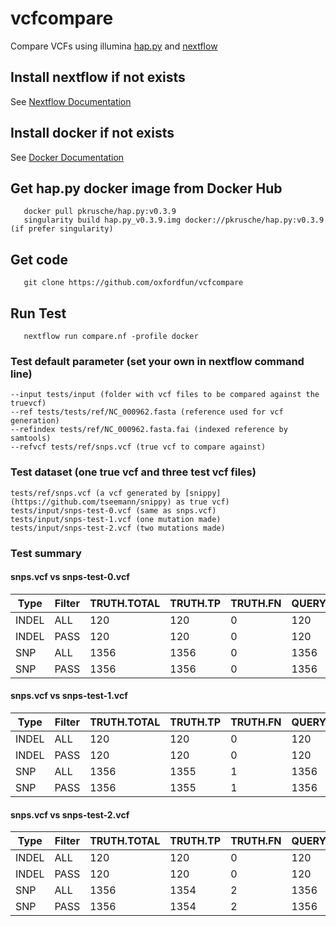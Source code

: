 # vcfcompare
Compare VCFs using illumina [hap.py](https://github.com/Illumina/hap.py) and [nextflow](https://www.nextflow.io/)

## Install nextflow if not exists
See [Nextflow Documentation](https://www.nextflow.io/docs/latest/getstarted.html)

## Install docker if not exists
See [Docker Documentation](https://docs.docker.com/install/linux/docker-ce/ubuntu/)

## Get hap.py docker image from Docker Hub

```
   docker pull pkrusche/hap.py:v0.3.9
   singularity build hap.py_v0.3.9.img docker://pkrusche/hap.py:v0.3.9 (if prefer singularity)
```

## Get code
```
   git clone https://github.com/oxfordfun/vcfcompare
```
## Run Test
```
   nextflow run compare.nf -profile docker
```

### Test default parameter (set your own in nextflow command line)
```
--input tests/input (folder with vcf files to be compared against the truevcf)
--ref tests/tests/ref/NC_000962.fasta (reference used for vcf generation)
--refindex tests/ref/NC_000962.fasta.fai (indexed reference by samtools)
--refvcf tests/ref/snps.vcf (true vcf to compare against)
```

### Test dataset (one true vcf and three test vcf files) 
```
tests/ref/snps.vcf (a vcf generated by [snippy](https://github.com/tseemann/snippy) as true vcf)
tests/input/snps-test-0.vcf (same as snps.vcf)
tests/input/snps-test-1.vcf (one mutation made)
tests/input/snps-test-2.vcf (two mutations made)
```

### Test summary
#### snps.vcf vs snps-test-0.vcf
|Type|Filter|TRUTH.TOTAL|TRUTH.TP|TRUTH.FN|QUERY.TOTAL|QUERY.FP|QUERY.UNK|FP.gt|METRIC.Recall|METRIC.Precision|METRIC.Frac_NA|METRIC.F1_Score|TRUTH.TOTAL.TiTv_ratio|QUERY.TOTAL.TiTv_ratio|TRUTH.TOTAL.het_hom_ratio|QUERY.TOTAL.het_hom_ratio|
|-----|-----|-----|-----|-----|-----|-----|-----|-----|-----|-----|-----|-----|-----|-----|-----|-----|
|INDEL|ALL|120|120|0|120|0|0|0|1.0|1.0|0.0|1.0|||0.0|0.0|
|INDEL|PASS|120|120|0|120|0|0|0|1.0|1.0|0.0|1.0|||0.0|0.0|
|SNP|ALL|1356|1356|0|1356|0|0|0|1.0|1.0|0.0|1.0|1.66404715128|1.66404715128|0.0|0.0|
|SNP|PASS|1356|1356|0|1356|0|0|0|1.0|1.0|0.0|1.0|1.66404715128|1.66404715128|0.0|0.0|

#### snps.vcf vs snps-test-1.vcf

|Type|Filter|TRUTH.TOTAL|TRUTH.TP|TRUTH.FN|QUERY.TOTAL|QUERY.FP|QUERY.UNK|FP.gt|METRIC.Recall|METRIC.Precision|METRIC.Frac_NA|METRIC.F1_Score|TRUTH.TOTAL.TiTv_ratio|QUERY.TOTAL.TiTv_ratio|TRUTH.TOTAL.het_hom_ratio|QUERY.TOTAL.het_hom_ratio
|-----|-----|-----|-----|-----|-----|-----|-----|-----|-----|-----|-----|-----|-----|-----|-----|-----|
|INDEL|ALL|120|120|0|120|0|0|0|1.0|1.0|0.0|1.0|||0.0|0.0|
|INDEL|PASS|120|120|0|120|0|0|0|1.0|1.0|0.0|1.0|||0.0|0.0|
|SNP|ALL|1356|1355|1|1356|1|0|0|0.999263|0.999263|0.0|0.999263|1.66404715128|1.66404715128|0.0|0.0|
|SNP|PASS|1356|1355|1|1356|1|0|0|0.999263|0.999263|0.0|0.999263|1.66404715128|1.66404715128|0.0|0.0|

#### snps.vcf vs snps-test-2.vcf
|Type|Filter|TRUTH.TOTAL|TRUTH.TP|TRUTH.FN|QUERY.TOTAL|QUERY.FP|QUERY.UNK|FP.gt|METRIC.Recall|METRIC.Precision|METRIC.Frac_NA|METRIC.F1_Score|TRUTH.TOTAL.TiTv_ratio|QUERY.TOTAL.TiTv_ratio|TRUTH.TOTAL.het_hom_ratio|QUERY.TOTAL.het_hom_ratio
|-----|-----|-----|-----|-----|-----|-----|-----|-----|-----|-----|-----|-----|-----|-----|-----|-----|
|INDEL|ALL|120|120|0|120|0|0|0|1.0|1.0|0.0|1.0|||0.0|0.0|
|INDEL|PASS|120|120|0|120|0|0|0|1.0|1.0|0.0|1.0|||0.0|0.0|
|SNP|ALL|1356|1354|2|1356|2|0|0|0.998525|0.998525|0.0|0.998525|1.66404715128|1.65882352941|0.0|0.0|
|SNP|PASS|1356|1354|2|1356|2|0|0|0.998525|0.998525|0.0|0.998525|1.66404715128|1.65882352941|0.0|0.0|
